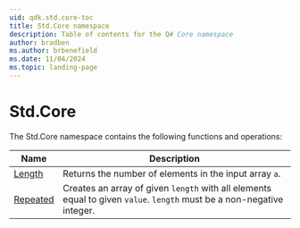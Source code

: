 ```yaml
---
uid: qdk.std.core-toc
title: Std.Core namespace
description: Table of contents for the Q# Core namespace
author: bradben
ms.author: brbenefield
ms.date: 11/04/2024
ms.topic: landing-page
---
```


# Std.Core

The Std.Core namespace contains the following functions and operations:


| Name | Description |
|------|-------------|
| [Length](xref:Qdk.Std.Core.Length) | Returns the number of elements in the input array `a`.  |
| [Repeated](xref:Qdk.Std.Core.Repeated) | Creates an array of given `length` with all elements equal to given `value`. `length` must be a non-negative integer.  |
